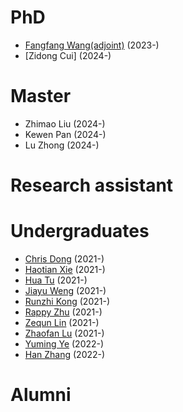 # PhD
* [Fangfang Wang(adjoint)](https://yingtangwebsite.netlify.app/author/fangfang-wang-%E7%8E%8B%E8%8A%B3%E8%8A%B3-joint/) (2023-)
* [Zidong Cui] (2024-)

# Master
* Zhimao Liu (2024-)
* Kewen Pan (2024-)
* Lu Zhong (2024-)
  
# Research assistant

# Undergraduates
* [Chris Dong](https://yingtangwebsite.netlify.app/author/chris-dong/) (2021-)
* [Haotian Xie](https://yingtangwebsite.netlify.app/author/haotian-xie-%E8%B0%A2%E6%98%8A%E5%A4%A9/) (2021-)
* [Hua Tu](https://yingtangwebsite.netlify.app/author/hua-tu-%E6%B6%82%E5%A9%B3/) (2021-)
* [Jiayu Weng](https://yingtangwebsite.netlify.app/author/jiayu-weng-%E7%BF%81%E4%BD%B3%E9%92%B0/) (2021-)
* [Runzhi Kong](https://yingtangwebsite.netlify.app/author/kong-runzhi-%E5%AD%94%E6%B6%A6%E8%87%B3/) (2021-)
* [Rappy Zhu](https://yingtangwebsite.netlify.app/author/rappy-zhu-%E6%9C%B1%E6%AC%A3%E6%80%A1/) (2021-)
* [Zequn Lin](https://yingtangwebsite.netlify.app/author/zequn-lin-%E6%9E%97%E6%B3%BD%E7%BE%A4/) (2021-)
* [Zhaofan Lu](https://yingtangwebsite.netlify.app/author/zhaofan-lu-%E5%8D%A2%E9%92%8A%E5%B8%86/) (2021-)
* [Yuming Ye](https://yingtangwebsite.netlify.app/author/yuming-ye-%E5%8F%B6%E8%82%B2%E9%B8%A3/) (2022-)
* [Han Zhang](https://yingtangwebsite.netlify.app/author/han-zhang-%E5%BC%A0%E6%B6%B5/) (2022-)

# Alumni
